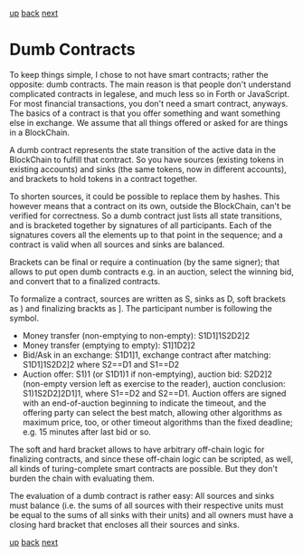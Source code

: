 [up](squid.md) [back](squid-fed.md) [next](squid-literature.md)

# Dumb Contracts

To keep things simple, I chose to not have smart contracts; rather the
opposite: dumb contracts.  The main reason is that people don't understand
complicated contracts in legalese, and much less so in Forth or JavaScript.
For most financial transactions, you don't need a smart contract, anyways.
The basics of a contract is that you offer something and want something else
in exchange.  We assume that all things offered or asked for are things in a
BlockChain.

A dumb contract represents the state transition of the active data in the
BlockChain to fulfill that contract.  So you have sources (existing tokens in
existing accounts) and sinks (the same tokens, now in different accounts), and
brackets to hold tokens in a contract together.

To shorten sources, it could be possible to replace them by hashes.  This
however means that a contract on its own, outside the BlockChain, can't be
verified for correctness.  So a dumb contract just lists all state
transitions, and is bracketed together by signatures of all participants.
Each of the signatures covers all the elements up to that point in the
sequence; and a contract is valid when all sources and sinks are balanced.

Brackets can be final or require a continuation (by the same signer); that
allows to put open dumb contracts e.g. in an auction, select the winning bid,
and convert that to a finalized contracts.

To formalize a contract, sources are written as S, sinks as D, soft brackets
as ) and finalizing brackts as ].  The participant number is following the
symbol.

+ Money transfer (non-emptying to non-empty): S1D1]1S2D2]2
+ Money transfer (emptying to empty): S1]1D2]2
+ Bid/Ask in an exchange: S1D1]1, exchange contract after matching:
  S1D1]1S2D2]2 where S2==D1 and S1==D2
+ Auction offer: S1)1 (or S1D1)1 if non-emptying), auction bid: S2D2]2
  (non-empty version left as exercise to the reader), auction conclusion:
  S1)1S2D2]2D1]1, where S1==D2 and S2==D1. Auction offers are signed with an
  end-of-auction beginning to indicate the timeout, and the offering party can
  select the best match, allowing other algorithms as maximum price, too, or
  other timeout algorithms than the fixed deadline; e.g. 15 minutes after last
  bid or so.

The soft and hard bracket allows to have arbitrary off-chain logic for
finalizing contracts, and since these off-chain logic can be scripted, as
well, all kinds of turing-complete smart contracts are possible. But they
don't burden the chain with evaluating them.

The evaluation of a dumb contract is rather easy: All sources and sinks must
balance (i.e. the sums of all sources with their respective units must be
equal to the sums of all sinks with their units) and all owners must have a
closing hard bracket that encloses all their sources and sinks.

[up](squid.md) [back](squid-fed.md) [next](squid-literature.md)
